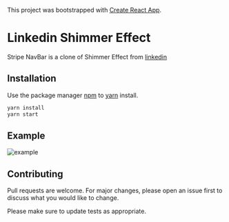 This project was bootstrapped with [Create React App](https://github.com/facebook/create-react-app).

# Linkedin Shimmer Effect

Stripe NavBar is a clone of Shimmer Effect from [linkedin](https://www.linkedin.com/)

## Installation

Use the package manager [npm](https://www.npmjs.com/) to [yarn](https://yarnpkg.com/) install.

```bash
yarn install
yarn start
```

## Example

![example](https://media.giphy.com/media/RLLFCQDwP5bmd5Mo0C/giphy.gif)


## Contributing
Pull requests are welcome. For major changes, please open an issue first to discuss what you would like to change.

Please make sure to update tests as appropriate.
